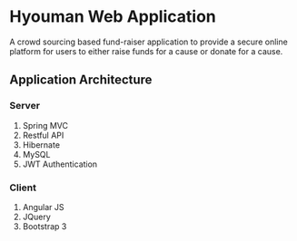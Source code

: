 # Hyouman Web Application

A crowd sourcing based fund-raiser application to provide a secure online platform for users to either raise funds for a cause or donate for a cause.

## Application Architecture
### Server
1. Spring MVC
2. Restful API
3. Hibernate
4. MySQL
5. JWT Authentication
### Client
1. Angular JS
2. JQuery
3. Bootstrap 3
